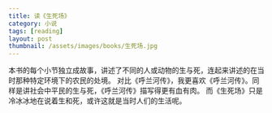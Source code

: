 ```yaml
---
title: 读《生死场》  
category: 小说  
tags: [reading]  
layout: post  
thumbnail: /assets/images/books/生死场.jpg
---
```



本书的每个小节独立成故事，讲述了不同的人或动物的生与死，连起来讲述的在当时那种特定环境下的农民的处境。
对比《呼兰河传》，我更喜欢《呼兰河传》。同样是讲社会中平民的生与死，《呼兰河传》描写得更有血有肉。
而《生死场》只是冷冰冰地在说着生和死，或许这就是当时人们的生活呢。
